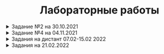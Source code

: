 <h1 align="center">Лабораторные работы</h1>

<details>
<summary>Задание №2 на 30.10.2021</summary>

1- <a href="https://github.com/MolchanovArtemPerm/Labs_PSTU/blob/main/Lab1.cpp">Лабораторная №1</a>

2- <a href="https://github.com/MolchanovArtemPerm/Labs_PSTU/blob/main/Lab2.cpp">Лабораторная №2</a>
</details>

<details>
<summary>Задание №4 на 04.11.2021</summary>

<h4> Структура программы: </h4>

1 - <a href="https://github.com/MolchanovArtemPerm/Labs_PSTU/blob/main/Structure2.1.cpp">Структура данных 2.1</a>

2 - <a href="https://github.com/MolchanovArtemPerm/Labs_PSTU/blob/main/Structure2.2.cpp">Структура данных 2.1</a>

3 - <a href="https://github.com/MolchanovArtemPerm/Labs_PSTU/blob/main/Structure2.3.cpp">Структура данных 2.1</a>

<h4> Типы данных: </h4>

1 - <a href="https://github.com/MolchanovArtemPerm/Labs_PSTU/blob/main/DataTypes.2.1.cpp">Типы данных 2.1</a>

2 - <a href="https://github.com/MolchanovArtemPerm/Labs_PSTU/blob/main/DataTypes.2.2.cpp">Типы данных 2.2</a>

<h4> Ввод-Вывод: </h4>

1 - <a href="https://github.com/MolchanovArtemPerm/Labs_PSTU/blob/main/Input.2.1.cpp">Ввод-вывод 2.1</a>

2 - <a href="https://github.com/MolchanovArtemPerm/Labs_PSTU/blob/main/Input.2.2.cpp">Ввод-вывод 2.2</a>
</details>

<details>
<summary>Задания на дистант 07.02-15.02 2022 </summary>
  
  <details><summary>1-Лабораторные 7.1 и 7.2</summary>
    
  <a href="https://github.com/MolchanovArtemPerm/Labs_PSTU/blob/7442d01710456e6845097f1809fff1510c78f282/Lab_7.1.cpp">Лабораторная №7.1</a> 
  
  <a href="">Лабораторная №7.2</a>
    
  </details>
  
  2-<a href="https://github.com/MolchanovArtemPerm/Labs_PSTU/blob/7442d01710456e6845097f1809fff1510c78f282/MethodBubble.cpp">Метод пузырька</a>
  
  3-<a href="https://github.com/MolchanovArtemPerm/Labs_PSTU/blob/7442d01710456e6845097f1809fff1510c78f282/MethodVstavki.cpp">Метод вставки</a>
  
  4-<a href="https://github.com/MolchanovArtemPerm/Labs_PSTU/blob/544f244378e7c384c7cb7db7c9f8db595a036464/MethodChoose.cpp">Метод выбора</a>
  
  5-<a href="https://github.com/MolchanovArtemPerm/Labs_PSTU/blob/d37f7fd9b65308287443537bbc9d3f6a2cf7ba28/Lab_4.cpp">Лабораторная №4</a>
  
  6-<a href="https://github.com/MolchanovArtemPerm/Labs_PSTU/blob/7442d01710456e6845097f1809fff1510c78f282/Lab_5.cpp">Лабораторная №5</a>
  
  7-<a href="https://github.com/MolchanovArtemPerm/Labs_PSTU/blob/49d68e20dad1457db3763830f3904bbc0ca2fdd5/MethodShell.cpp">Сортировка Шелла</a>
  
  8-<a href="https://github.com/MolchanovArtemPerm/Labs_PSTU/blob/1bc9915f6909f5b2d108019f5a0229f10aee6ebf/MethodHoara.cpp">Сортировка Хоара</a>
  
  9-<a href="https://github.com/MolchanovArtemPerm/Labs_PSTU/blob/980c5d272ab97387b8a50bd796aec185be29eb4c/9-ElementZ.cpp">Задача с элементом z</a>
  
  10-<a href="https://github.com/MolchanovArtemPerm/Labs_PSTU/blob/aecc9f7c53a832b73922fc750d68a48773745452/10zadanie.cpp">Задача с заменой строки и столбца</a>
</details>

<details>
<summary>Задания на 21.02.2022 </summary>
  <a href="">Лабораторная №6</a>
  <a href="https://github.com/MolchanovArtemPerm/Labs_PSTU/blob/c4cbd31689827fe2339be90a4faacdfcfe0cfde0/8ferzey.cpp">Задача "8 ферзей"</a>
  <a href="">Задача Ханойская башня</a>
</details>
